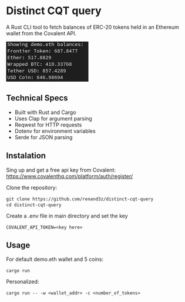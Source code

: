 # Distinct CQT query

A Rust CLI tool to fetch balances of ERC-20 tokens held in an Ethereum wallet from the Covalent API.

![Alt text](screenshot.png)

## Technical Specs

- Built with Rust and Cargo
- Uses Clap for argument parsing
- Reqwest for HTTP requests
- Dotenv for environment variables
- Serde for JSON parsing

## Instalation

Sing up and get a free api key from Covalent:
https://www.covalenthq.com/platform/auth/register/

Clone the repository:
```
git clone https://github.com/renand3z/distinct-cqt-query
cd distinct-cqt-query
```

Create a .env file in main directory and set the key
```
COVALENT_API_TOKEN=<key here>
```

## Usage

For default demo.eth wallet and 5 coins:
```
cargo run
```
Personalized:
```
cargo run -- -w <wallet_addr> -c <number_of_tokens>
```
